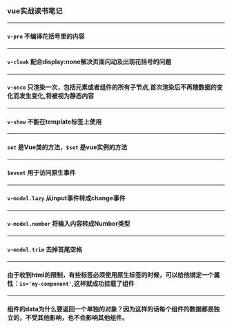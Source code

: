### vue实战读书笔记

----
#### `v-pre` 不编译花括号里的内容

---
#### `v-cloak` 配合display:none解决页面闪动及出现花括号的问题

---
#### `v-once`  只渲染一次，包括元素或者组件的所有子节点,首次渲染后不再随数据的变化而发生变化,将被视为静态内容

---
#### `v-show`  不能在template标签上使用

---
#### `set` 是Vue类的方法，`$set` 是vue实例的方法

--- 
#### `$event` 用于访问原生事件

---

#### `v-model.lazy` 从input事件转成change事件

---
#### `v-model.number` 将输入内容转成Number类型

---
#### `v-model.trim` 去掉首尾空格

---
#### 由于收到html的限制，有些标签必须使用原生标签的时候，可以给他绑定一个属性：`is='my-component'`,这样就成功挂载了组件

---
#### 组件的data为什么要返回一个单独的对象？因为这样的话每个组件的数据都是独立的，不受其他影响，也不会影响其他组件。


